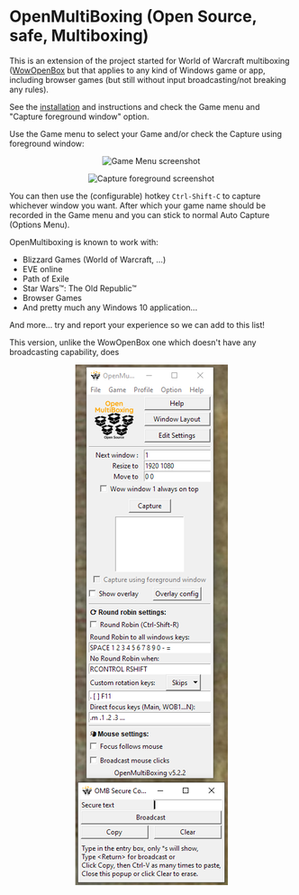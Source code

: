 # OpenMultiBoxing (Open Source, safe, Multiboxing)

This is an extension of the project started for World of Warcraft multiboxing ([WowOpenBox](https://WowOpenBox.org/) but that applies to any kind of Windows game or app, including browser games (but still without input broadcasting/not breaking any rules).

See the [installation](https://github.com/OpenMultiBoxing/OpenMultiBoxing#installation) and instructions and check the Game menu and "Capture foreground window" option.

Use the Game menu to select your Game and/or check the Capture using foreground window:

<p align="center">
<img src="https://wowopenbox.org/sshot_game_menu.PNG" alt="Game Menu screenshot">
</p>

<p align="center">
<img src="https://wowopenbox.org/sshot_capturefg.png" alt="Capture foreground screenshot">
</p>

You can then use the (configurable) hotkey `Ctrl-Shift-C` to capture whichever window you want.
After which your game name should be recorded in the Game menu and you can stick to normal Auto Capture (Options Menu).

OpenMultiboxing is known to work with:

- Blizzard Games (World of Warcraft, ...)
- EVE online
- Path of Exile
- Star Wars&trade;: The Old Republic&trade;
- Browser Games
- And pretty much any Windows 10 application...

And more... try and report your experience so we can add to this list!

This version, unlike the WowOpenBox one which doesn't have any broadcasting capability, does

<p align="center">
<img src="sshot5_2.png" alt="OMB 5.2 screenshot">
</p>
